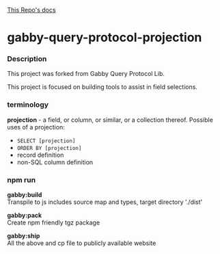 [This Repo's docs](https://terary.github.io/gabby-query-protocol-projection/)

# gabby-query-protocol-projection

### Description

This project was forked from Gabby Query Protocol Lib.

This project is focused on building tools to assist in field selections.

### terminology

**projection** - a field, or column, or similar, or a collection thereof.
Possible uses of a projection:

- `SELECT [projection]`
- `ORDER BY [projection]`
- record definition
- non-SQL column definition

### npm run

**gabby:build**  
Transpile to js includes source map
and types, target directory './dist'

**gabby:pack**  
Create npm friendly tgz package

**gabby:ship**  
All the above and cp file to
publicly available website
